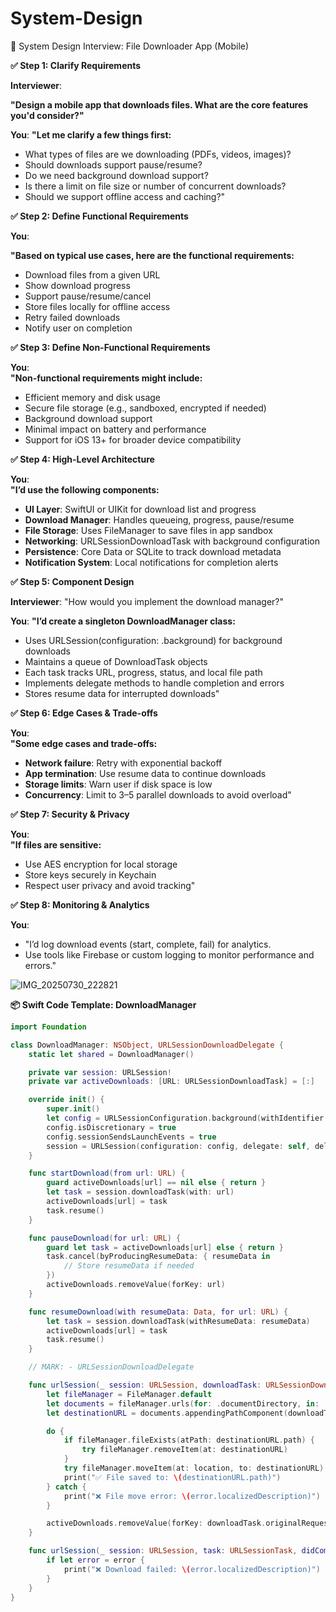 # System-Design
🎯 System Design Interview: File Downloader App (Mobile)  

**✅ Step 1: Clarify Requirements**  

**Interviewer**:  

**"Design a mobile app that downloads files. What are the core features you'd consider?"**  


**You**:
**"Let me clarify a few things first:**  

- What types of files are we downloading (PDFs, videos, images)?  
- Should downloads support pause/resume?  
- Do we need background download support?  
- Is there a limit on file size or number of concurrent downloads?  
- Should we support offline access and caching?"  

**✅ Step 2: Define Functional Requirements**  

**You**:  

**"Based on typical use cases, here are the functional requirements:**  


- Download files from a given URL
- Show download progress
- Support pause/resume/cancel
- Store files locally for offline access
- Retry failed downloads
- Notify user on completion

**✅ Step 3: Define Non-Functional Requirements**  

**You**:  
**"Non-functional requirements might include:**  

- Efficient memory and disk usage  
- Secure file storage (e.g., sandboxed, encrypted if needed)  
- Background download support  
- Minimal impact on battery and performance  
- Support for iOS 13+ for broader device compatibility

**✅ Step 4: High-Level Architecture**  

**You**:  
**"I’d use the following components:**  

- **UI Layer**: SwiftUI or UIKit for download list and progress  
- **Download Manager**: Handles queueing, progress, pause/resume  
- **File Storage**: Uses FileManager to save files in app sandbox  
- **Networking**: URLSessionDownloadTask with background configuration  
- **Persistence**: Core Data or SQLite to track download metadata  
- **Notification System**: Local notifications for completion alerts

**✅ Step 5: Component Design**  

**Interviewer**:
"How would you implement the download manager?"

**You**:
**"I’d create a singleton DownloadManager class:**  

- Uses URLSession(configuration: .background) for background downloads  
- Maintains a queue of DownloadTask objects  
- Each task tracks URL, progress, status, and local file path  
- Implements delegate methods to handle completion and errors  
- Stores resume data for interrupted downloads"

**✅ Step 6: Edge Cases & Trade-offs**  

**You**:  
**"Some edge cases and trade-offs:**  

- **Network failure**: Retry with exponential backoff  
- **App termination**: Use resume data to continue downloads  
- **Storage limits**: Warn user if disk space is low  
- **Concurrency**: Limit to 3–5 parallel downloads to avoid overload"

**✅ Step 7: Security & Privacy**  

**You**:  
**"If files are sensitive:**  

- Use AES encryption for local storage  
- Store keys securely in Keychain  
- Respect user privacy and avoid tracking"

**✅ Step 8: Monitoring & Analytics**  

**You**:  
-   "I’d log download events (start, complete, fail) for analytics.  
-    Use tools like Firebase or custom logging to monitor performance and errors."

![IMG_20250730_222821](https://github.com/user-attachments/assets/2c3bb8d4-c027-4c31-9cd6-e94c7a08653f)


**📦 Swift Code Template: DownloadManager**  
```swift
import Foundation

class DownloadManager: NSObject, URLSessionDownloadDelegate {
    static let shared = DownloadManager()

    private var session: URLSession!
    private var activeDownloads: [URL: URLSessionDownloadTask] = [:]

    override init() {
        super.init()
        let config = URLSessionConfiguration.background(withIdentifier: "com.yourapp.download")
        config.isDiscretionary = true
        config.sessionSendsLaunchEvents = true
        session = URLSession(configuration: config, delegate: self, delegateQueue: nil)
    }

    func startDownload(from url: URL) {
        guard activeDownloads[url] == nil else { return }
        let task = session.downloadTask(with: url)
        activeDownloads[url] = task
        task.resume()
    }

    func pauseDownload(for url: URL) {
        guard let task = activeDownloads[url] else { return }
        task.cancel(byProducingResumeData: { resumeData in
            // Store resumeData if needed
        })
        activeDownloads.removeValue(forKey: url)
    }

    func resumeDownload(with resumeData: Data, for url: URL) {
        let task = session.downloadTask(withResumeData: resumeData)
        activeDownloads[url] = task
        task.resume()
    }

    // MARK: - URLSessionDownloadDelegate

    func urlSession(_ session: URLSession, downloadTask: URLSessionDownloadTask, didFinishDownloadingTo location: URL) {
        let fileManager = FileManager.default
        let documents = fileManager.urls(for: .documentDirectory, in: .userDomainMask).first!
        let destinationURL = documents.appendingPathComponent(downloadTask.originalRequest?.url?.lastPathComponent ?? "file.pdf")

        do {
            if fileManager.fileExists(atPath: destinationURL.path) {
                try fileManager.removeItem(at: destinationURL)
            }
            try fileManager.moveItem(at: location, to: destinationURL)
            print("✅ File saved to: \(destinationURL.path)")
        } catch {
            print("❌ File move error: \(error.localizedDescription)")
        }

        activeDownloads.removeValue(forKey: downloadTask.originalRequest!.url!)
    }

    func urlSession(_ session: URLSession, task: URLSessionTask, didCompleteWithError error: Error?) {
        if let error = error {
            print("❌ Download failed: \(error.localizedDescription)")
        }
    }
}

```



  


